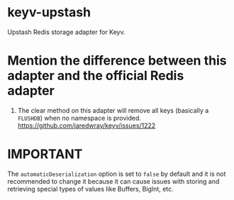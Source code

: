 # keyv-upstash

Upstash Redis storage adapter for Keyv.

# Mention the difference between this adapter and the official Redis adapter

1. The clear method on this adapter will remove all keys (basically a `FLUSHDB`) when no namespace is provided. https://github.com/jaredwray/keyv/issues/1222

# IMPORTANT

The `automaticDeserialization` option is set to `false` by default and it is not recommended to change it because it can cause issues with storing and retrieving special types of values like Buffers, BigInt, etc.
